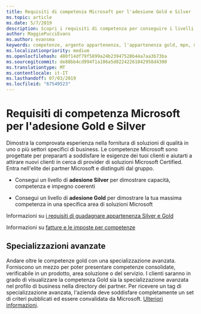 ```yaml
---
title: Requisiti di competenza Microsoft per l'adesione Gold e Silver | Centro per i partner
ms.topic: article
ms.date: 5/7/2019
description: Scopri i requisiti di competenza per conseguire i livelli di adesione Gold e Silver.
author: MaggiePucciEvans
ms.author: evansma
keywords: competenze, argento appartenenza, l'appartenenza gold, mpn, mappe, competenze, Microsoft Partner Network, l'appartenenza di rete, advanced specializzazioni
ms.localizationpriority: medium
ms.openlocfilehash: 480f14df79f5899a24b23947528b44a7aa3b73ba
ms.sourcegitcommit: de88bb4cd994f1a106a5d02242261042958d4300
ms.translationtype: MT
ms.contentlocale: it-IT
ms.lasthandoff: 07/03/2019
ms.locfileid: "67549523"
---
```

# <a name="microsoft-competency-requirements-for-gold-and-silver-membership"></a>Requisiti di competenza Microsoft per l'adesione Gold e Silver


Dimostra la comprovata esperienza nella fornitura di soluzioni di qualità in uno o più settori specifici di business. Le competenze Microsoft sono progettate per prepararti a soddisfare le esigenze dei tuoi clienti e aiutarti a attirare nuovi clienti in cerca di provider di soluzioni Microsoft Certified. Entra nell'elite dei partner Microsoft e distinguiti dal gruppo.

- Consegui un livello di **adesione Silver** per dimostrare capacità, competenza e impegno coerenti

- Consegui un livello di **adesione Gold** per dimostrare la tua massima competenza in una specifica area di soluzioni Microsoft

Informazioni su [i requisiti di guadagnare appartenenza Silver e Gold](https://partner.microsoft.com/membership/competencies)

Informazioni su [fatture e le imposte per competenze](mpn-view-print-maps-invoice.md)

## <a name="advanced-specializations"></a>Specializzazioni avanzate

Andare oltre le competenze gold con una specializzazione avanzata. Forniscono un mezzo per poter presentare competenze consolidate, verificabile in un prodotto, area soluzione o del servizio. I clienti saranno in grado di visualizzare la competenza Gold sia la specializzazione avanzata nel profilo di business nella directory dei partner. Per ricevere un tag di specializzazione avanzata, l'azienda deve soddisfare completamente un set di criteri pubblicati ed essere convalidata da Microsoft. [Ulteriori informazioni](https://partner.microsoft.com/en-us/membership/competencies#tab-content-2). 